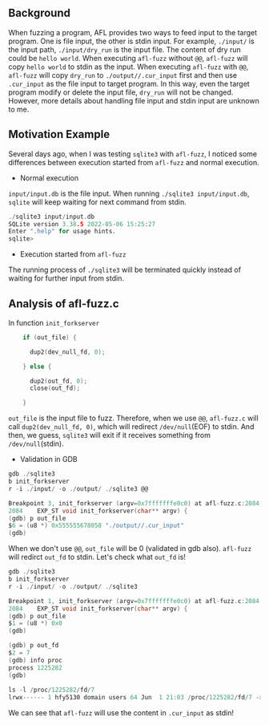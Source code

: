 ## Background
When fuzzing a program, AFL provides two ways to feed input to the target program. One is file input, the other is stdin input. For example, `./input/` is the input path, `./input/dry_run` is the input file. The content of dry run could be `hello world`. When executing `afl-fuzz` without `@@`,  `afl-fuzz` will copy `hello world` to stdin as the input. When executing `afl-fuzz` with `@@`, `afl-fuzz` will  copy `dry_run` to `./output//.cur_input` first and then use `.cur_input` as the file input to target program. In this way, even the target program modify or delete the input file, `dry_run` will not be changed. However, more details about handling file input and stdin input are unknown to me.
## Motivation Example
Several days ago, when I was testing `sqlite3` with `afl-fuzz`, I noticed some differences between execution started from `afl-fuzz` and normal execution.

- Normal execution

`input/input.db` is the file input. When running `./sqlite3 input/input.db`, `sqlite` will keep waiting for next command from stdin. 
```c
./sqlite3 input/input.db 
SQLite version 3.38.5 2022-05-06 15:25:27
Enter ".help" for usage hints.
sqlite> 
```

- Execution started from `afl-fuzz`

The running process of `./sqlite3` will be terminated quickly instead of waiting for further input from stdin.
## Analysis of afl-fuzz.c
In function `init_forkserver`
```c
    if (out_file) {

      dup2(dev_null_fd, 0);

    } else {

      dup2(out_fd, 0);
      close(out_fd);

    }
```
`out_file` is the input file to fuzz. Therefore, when we use `@@`,  `afl-fuzz.c` will call `dup2(dev_null_fd, 0)`, which will redirect `/dev/null`(EOF) to stdin. And then, we guess, `sqlite3` will exit  if it  receives something from `/dev/null`(stdin).

- Validation in GDB
```c
gdb ./sqlite3
b init_forkserver
r -i ./input/ -o ./output/ ./sqlite3 @@

Breakpoint 3, init_forkserver (argv=0x7fffffffe0c0) at afl-fuzz.c:2084
2084    EXP_ST void init_forkserver(char** argv) {
(gdb) p out_file
$6 = (u8 *) 0x555555678058 "./output//.cur_input"
(gdb) 

```
When we don't use `@@`,  `out_file` will be 0 (validated in gdb also). `afl-fuzz` will redirct `out_fd` to stdin. Let's check what `out_fd` is! 
```c
gdb ./sqlite3
b init_forkserver
r -i ./input/ -o ./output/ ./sqlite3

Breakpoint 1, init_forkserver (argv=0x7fffffffe0c0) at afl-fuzz.c:2084
2084    EXP_ST void init_forkserver(char** argv) {
(gdb) p out_file
$1 = (u8 *) 0x0
(gdb) 
```
```c
(gdb) p out_fd
$2 = 7
(gdb) info proc
process 1225282
(gdb) 
    
ls -l /proc/1225282/fd/7
lrwx------ 1 hfy5130 domain users 64 Jun  1 21:03 /proc/1225282/fd/7 -> /home/AFL/output/.cur_input
```
We can see that `afl-fuzz` will use the content in `.cur_input` as stdin!



